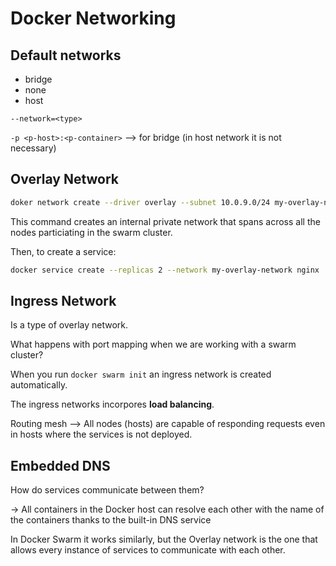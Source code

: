 # Docker Networking

## Default networks

- bridge
- none
- host

`--network=<type>`

`-p <p-host>:<p-container>` --> for bridge (in host network it is not necessary)

## Overlay Network

```bash
doker network create --driver overlay --subnet 10.0.9.0/24 my-overlay-network
```

This command creates an internal private network that spans across all the nodes particiating in the swarm cluster.

Then, to create a service:

```bash
docker service create --replicas 2 --network my-overlay-network nginx
```

## Ingress Network

Is a type of overlay network.

What happens with port mapping when we are working with a swarm cluster?

When you run `docker swarm init` an ingress network is created automatically.

The ingress networks incorpores **load balancing**.

Routing mesh --> All nodes (hosts) are capable of responding requests even in hosts where the services is not deployed.

## Embedded DNS

How do services communicate between them?

-> All containers in the Docker host can resolve each other with the name of the containers thanks to the built-in DNS service

In Docker Swarm it works similarly, but the Overlay network is the one that allows every instance of services to communicate with each other.